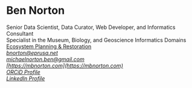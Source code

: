 Ben Norton
============
Senior Data Scientist, Data Curator, Web Developer, and Informatics Consultant  
Specialist in the Museum, Biology, and Geoscience Informatics Domains  
[Ecosystem Planning & Restoration](https://www.eprusa.net)  
*[bnorton@eprusa.net](bnorton@eprusa.net)*   
*[michaelnorton.ben@gmail.com](michaelnorton.ben@gmail.com)*  
*[https://mbnorton.com](https://mbnorton.com)*  
*[ORCiD Profile](https://orcid.org/0000-0002-5819-9134)*  
*[LinkedIn Profile](https://www.linkedin.com/in/mbnorton)*  
